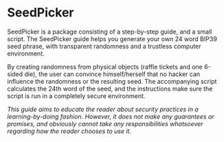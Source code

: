 # SeedPicker

SeedPicker is a package consisting of a step-by-step guide, and a small script. 
The SeedPicker guide helps you generate your own 24 word BIP39 seed phrase, with transparent randomness and a trustless computer environment. 

By creating randomness from physical objects (raffle tickets and one 6-sided die), the user can convince himself/herself that no hacker can influence the randomness or the resulting seed. 
The accompanying script calculates the 24th word of the seed, and the instructions make sure the script is run in a completely secure environment.

_This guide aims to educate the reader about security practices in a learning-by-doing fashion. However, it does not make any guarantees or promises, and obviously cannot take any responsibilities whatsoever regarding how the reader chooses to use it._
